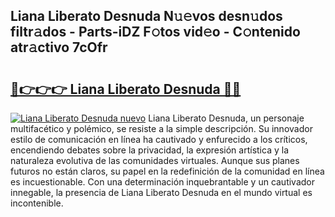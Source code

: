 ## Liana Liberato Desnuda N𝚞𝚎vos desn𝚞dos filtr𝚊dos - Parts-iDZ F𝚘tos vid𝚎o - C𝚘ntenido atr𝚊ctivo 7cOfr

# <h2><a href="http://mbcrlez.tromn.icu/?c=Liana+Liberato+Desnuda">🔗👉👉👉 Liana Liberato Desnuda 🔗🔗</a></h2>

[![Liana Liberato Desnuda nuevo](https://i.imgur.com/pEAQMta.gif)](http://mbcrlez.tromn.icu/?c=Liana+Liberato+Desnuda)
Liana Liberato Desnuda, un personaje multifacético y polémico, se resiste a la simple descripción. Su innovador estilo de comunicación en línea ha cautivado y enfurecido a los críticos, encendiendo debates sobre la privacidad, la expresión artística y la naturaleza evolutiva de las comunidades virtuales. Aunque sus planes futuros no están claros, su papel en la redefinición de la comunidad en línea es incuestionable. Con una determinación inquebrantable y un cautivador innegable, la presencia de Liana Liberato Desnuda en el mundo virtual es incontenible.
